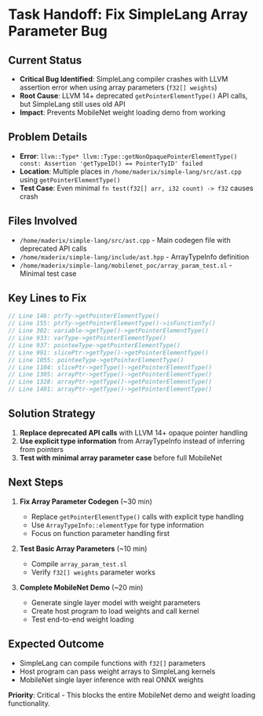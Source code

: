 # Task Handoff: Fix SimpleLang Array Parameter Bug

## **Current Status**
- **Critical Bug Identified**: SimpleLang compiler crashes with LLVM assertion error when using array parameters (`f32[] weights`)
- **Root Cause**: LLVM 14+ deprecated `getPointerElementType()` API calls, but SimpleLang still uses old API
- **Impact**: Prevents MobileNet weight loading demo from working

## **Problem Details**
- **Error**: `llvm::Type* llvm::Type::getNonOpaquePointerElementType() const: Assertion 'getTypeID() == PointerTyID' failed`
- **Location**: Multiple places in `/home/maderix/simple-lang/src/ast.cpp` using `getPointerElementType()`
- **Test Case**: Even minimal `fn test(f32[] arr, i32 count) -> f32` causes crash

## **Files Involved**
- `/home/maderix/simple-lang/src/ast.cpp` - Main codegen file with deprecated API calls
- `/home/maderix/simple-lang/include/ast.hpp` - ArrayTypeInfo definition
- `/home/maderix/simple-lang/mobilenet_poc/array_param_test.sl` - Minimal test case

## **Key Lines to Fix**
```cpp
// Line 146: ptrTy->getPointerElementType()  
// Line 155: ptrTy->getPointerElementType()->isFunctionTy()
// Line 302: variable->getType()->getPointerElementType()
// Line 933: varType->getPointerElementType() 
// Line 937: pointeeType->getPointerElementType()
// Line 991: slicePtr->getType()->getPointerElementType()
// Line 1055: pointeeType->getPointerElementType()
// Line 1104: slicePtr->getType()->getPointerElementType()
// Line 1305: arrayPtr->getType()->getPointerElementType()
// Line 1328: arrayPtr->getType()->getPointerElementType()
// Line 1401: arrayPtr->getType()->getPointerElementType()
```

## **Solution Strategy**
1. **Replace deprecated API calls** with LLVM 14+ opaque pointer handling
2. **Use explicit type information** from ArrayTypeInfo instead of inferring from pointers
3. **Test with minimal array parameter case** before full MobileNet

## **Next Steps**
1. **Fix Array Parameter Codegen** (~30 min)
   - Replace `getPointerElementType()` calls with explicit type handling
   - Use `ArrayTypeInfo::elementType` for type information
   - Focus on function parameter handling first

2. **Test Basic Array Parameters** (~10 min)
   - Compile `array_param_test.sl`
   - Verify `f32[] weights` parameter works

3. **Complete MobileNet Demo** (~20 min)
   - Generate single layer model with weight parameters
   - Create host program to load weights and call kernel
   - Test end-to-end weight loading

## **Expected Outcome**
- SimpleLang can compile functions with `f32[]` parameters
- Host program can pass weight arrays to SimpleLang kernels
- MobileNet single layer inference with real ONNX weights

**Priority**: Critical - This blocks the entire MobileNet demo and weight loading functionality.